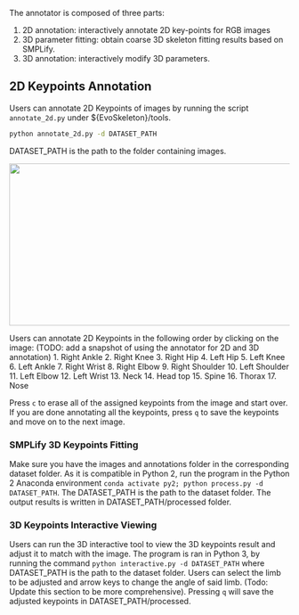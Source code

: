 The annotator is composed of three parts:
1. 2D annotation: interactively annotate 2D key-points for RGB images
2. 3D parameter fitting: obtain coarse 3D skeleton fitting results based on SMPLify.
3. 3D annotation: interactively modify 3D parameters.

## 2D Keypoints Annotation
Users can annotate 2D Keypoints of images by running the script `annotate_2d.py` under ${EvoSkeleton}/tools. 
```bash
python annotate_2d.py -d DATASET_PATH
```
DATASET_PATH is the path to the folder containing images.
<p align="center">
  <img src="https://github.com/Nicholasli1995/EvoSkeleton/blob/master/imgs/annotator_2d.gif" width="531" height="291"/>
</p>
Users can annotate 2D Keypoints in the following order by clicking on the image:
(TODO: add a snapshot of using the annotator for 2D and 3D annotation)
1. Right Ankle
2. Right Knee
3. Right Hip
4. Left Hip
5. Left Knee
6. Left Ankle
7. Right Wrist
8. Right Elbow
9. Right Shoulder
10. Left Shoulder
11. Left Elbow
12. Left Wrist
13. Neck
14. Head top
15. Spine
16. Thorax
17. Nose

Press `c` to erase all of the assigned keypoints from the image and start over. If you are done annotating all the keypoints, press `q` to save the keypoints and move on to the next image.

### SMPLify 3D Keypoints Fitting
Make sure you have the images and annotations folder in the corresponding dataset folder. As it is compatible in Python 2, run the program in the Python 2 Anaconda environment `conda activate py2; python process.py -d DATASET_PATH`. The DATASET_PATH is the path to the dataset folder. The output results is written in DATASET_PATH/processed folder.

### 3D Keypoints Interactive Viewing
Users can run the 3D interactive tool to view the 3D keypoints result and adjust it to match with the image. The program is ran in Python 3, by running the command `python interactive.py -d DATASET_PATH` where DATASET_PATH is the path to the dataset folder. Users can select the limb to be adjusted and arrow keys to change the angle of said limb. (Todo: Update this section to be more comprehensive). Pressing `q` will save the adjusted keypoints in DATASET_PATH/processed.
